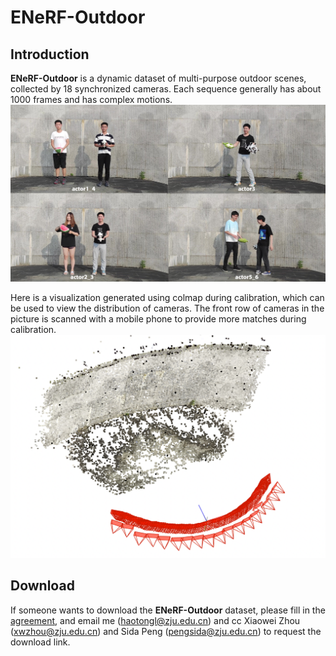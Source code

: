# ENeRF-Outdoor
## Introduction
**ENeRF-Outdoor** is a dynamic dataset of multi-purpose outdoor scenes, collected by 18 synchronized cameras. Each sequence generally has about 1000 frames and has complex motions.
![](../assets/enerf_outdoor.jpg)


Here is a visualization generated using colmap during calibration, which can be used to view the distribution of cameras. The front row of cameras in the picture is scanned with a mobile phone to provide more matches during calibration.
![](../assets/enerf_outdoor_calib.png)


## Download

If someone wants to download the **ENeRF-Outdoor** dataset, please fill in the [agreement](https://zjueducn-my.sharepoint.com/:b:/g/personal/haotongl_zju_edu_cn/Ebgr5EgPgDZDl5sj3nwV_-wBng8EExEIpS541YgMsgH7cw?e=wLQCR0), and email me (haotongl@zju.edu.cn) and cc Xiaowei Zhou (xwzhou@zju.edu.cn) and Sida Peng (pengsida@zju.edu.cn) to request the download link.
